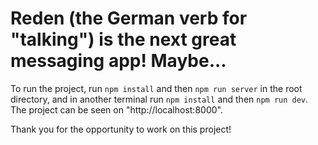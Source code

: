 # Reden (the German verb for "talking") is the next great messaging app! Maybe...

To run the project, run `npm install` and then `npm run server` in the root directory, and in another terminal run `npm install` and then `npm run dev`.
The project can be seen on "http://localhost:8000".

Thank you for the opportunity to work on this project!
